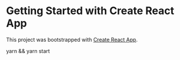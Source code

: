 # Getting Started with Create React App

This project was bootstrapped with [Create React App](https://github.com/facebook/create-react-app).

yarn && yarn start
